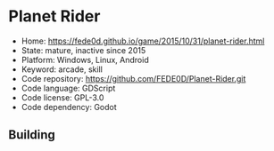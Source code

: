 # Planet Rider

- Home: https://fede0d.github.io/game/2015/10/31/planet-rider.html
- State: mature, inactive since 2015
- Platform: Windows, Linux, Android
- Keyword: arcade, skill
- Code repository: https://github.com/FEDE0D/Planet-Rider.git
- Code language: GDScript
- Code license: GPL-3.0
- Code dependency: Godot

## Building
